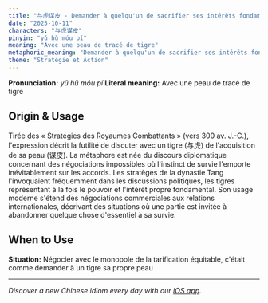 ```yaml
---
title: "与虎谋皮 - Demander à quelqu'un de sacrifier ses intérêts fondamentaux"
date: "2025-10-11"
characters: "与虎谋皮"
pinyin: "yǔ hǔ móu pí"
meaning: "Avec une peau de tracé de tigre"
metaphoric_meaning: "Demander à quelqu'un de sacrifier ses intérêts fondamentaux"
theme: "Stratégie et Action"
---
```


**Pronunciation:** *yǔ hǔ móu pí*
**Literal meaning:** Avec une peau de tracé de tigre

## Origin & Usage

Tirée des « Stratégies des Royaumes Combattants » (vers 300 av. J.-C.), l'expression décrit la futilité de discuter avec un tigre (与虎) de l'acquisition de sa peau (谋皮). La métaphore est née du discours diplomatique concernant des négociations impossibles où l'instinct de survie l'emporte inévitablement sur les accords. Les stratèges de la dynastie Tang l'invoquaient fréquemment dans les discussions politiques, les tigres représentant à la fois le pouvoir et l'intérêt propre fondamental. Son usage moderne s'étend des négociations commerciales aux relations internationales, décrivant des situations où une partie est invitée à abandonner quelque chose d'essentiel à sa survie.

## When to Use

**Situation:** Négocier avec le monopole de la tarification équitable, c'était comme demander à un tigre sa propre peau

---

*Discover a new Chinese idiom every day with our [iOS app](https://apps.apple.com/us/app/daily-chinese-idioms/id6740611324).*
